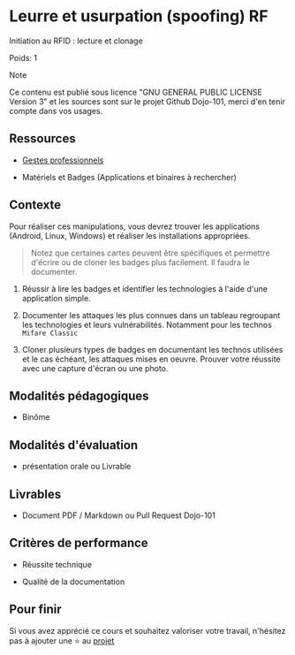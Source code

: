 # Leurre et usurpation (spoofing) RF

Initiation au RFID : lecture et clonage

Poids: 1

> [!NOTE] 
> Ce contenu est publié sous licence "GNU GENERAL PUBLIC LICENSE Version 3" et les sources sont sur le projet Github Dojo-101, merci d'en tenir compte dans vos usages.

## Ressources

* [Gestes professionnels](https://github.com/Aif4thah/Dojo-101)

* Matériels et Badges (Applications et binaires à rechercher)


## Contexte

Pour réaliser ces manipulations, vous devrez trouver les applications (Android, Linux, Windows) et réaliser les installations appropriées.

> Notez que certaines cartes peuvent être spécifiques et permettre d'écrire ou de cloner les badges plus facilement. Il faudra le documenter.


1. Réussir à lire les badges et identifier les technologies à l'aide d'une application simple.

2. Documenter les attaques les plus connues dans un tableau regroupant les technologies et leurs vulnérabilités. Notamment pour les technos `Mifare Classic`

3. Cloner plusieurs types de badges en documentant les technos utilisées et le cas échéant, les attaques mises en oeuvre. Prouver votre réussite avec une capture d'écran ou une photo.


## Modalités pédagogiques

* Binôme

## Modalités d'évaluation

* présentation orale ou Livrable

## Livrables

* Document PDF / Markdown ou Pull Request Dojo-101

## Critères de performance

* Réussite technique

* Qualité de la documentation

## Pour finir

Si vous avez apprécié ce cours et souhaitez valoriser votre travail, n'hésitez pas à ajouter une ⭐ au [projet](https://github.com/Aif4thah/Dojo-101)